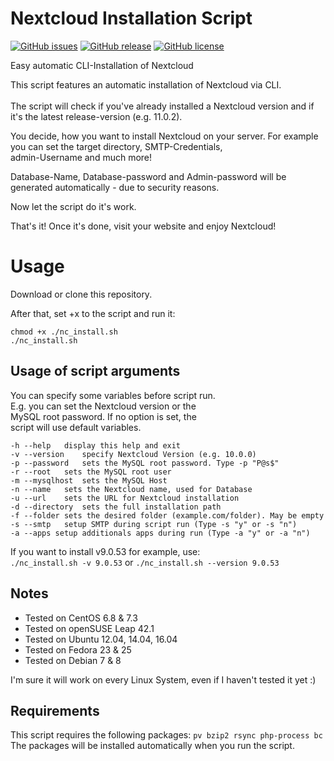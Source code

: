 # Nextcloud Installation Script

[![GitHub issues](https://img.shields.io/github/issues/PietsHost/nextcloud-Installation-Script.svg)](https://github.com/PietsHost/nextcloud-Installation-Script/issues)
[![GitHub release](https://img.shields.io/github/release/PietsHost/nextcloud-Installation-Script.svg)](https://github.com/PietsHost/nextcloud-Installation-Script/releases)
[![GitHub license](https://img.shields.io/badge/license-AGPL-blue.svg?colorB=767676)](https://raw.githubusercontent.com/PietsHost/Nextcloud-Installation-Script/master/LICENSE)

Easy automatic CLI-Installation of Nextcloud


This script features an automatic installation of Nextcloud via CLI.<br /><br />
The script will check if you've already installed a Nextcloud version and if it's the latest release-version (e.g. 11.0.2).<br />

You decide, how you want to install Nextcloud on your server. For example you can set the target directory, SMTP-Credentials,<br />
admin-Username and much more!

Database-Name, Database-password and Admin-password will be generated automatically - due to security reasons.

Now let the script do it's work. 

That's it! Once it's done, visit your website and enjoy Nextcloud!

# Usage
Download or clone this repository.

After that, set +x to the script and run it:
```
chmod +x ./nc_install.sh
./nc_install.sh
```

## Usage of script arguments

 You can specify some variables before script run.<br />
 E.g. you can set the Nextcloud version or the <br />
 MySQL root password. If no option is set, the<br />
 script will use default variables.<br />

	-h --help	display this help and exit
	-v --version	specify Nextcloud Version (e.g. 10.0.0)
	-p --password	sets the MySQL root password. Type -p "P@s$"
	-r --root	sets the MySQL root user
	-m --mysqlhost	sets the MySQL Host
	-n --name	sets the Nextcloud name, used for Database
	-u --url	sets the URL for Nextcloud installation
	-d --directory	sets the full installation path
	-f --folder sets the desired folder (example.com/folder). May be empty
	-s --smtp	setup SMTP during script run (Type -s "y" or -s "n")
	-a --apps setup additionals apps during run (Type -a "y" or -a "n")

If you want to install v9.0.53 for example, use:<br />
`./nc_install.sh -v 9.0.53` or `./nc_install.sh --version 9.0.53`

## Notes
* Tested on CentOS 6.8 & 7.3
* Tested on openSUSE Leap 42.1
* Tested on Ubuntu 12.04, 14.04, 16.04
* Tested on Fedora 23 & 25
* Tested on Debian 7 & 8

I'm sure it will work on every Linux System, even if I haven't tested it yet :)

## Requirements
This script requires the following packages: `pv bzip2 rsync php-process bc`<br />
The packages will be installed automatically when you run the script.
